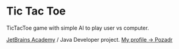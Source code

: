 # Tic Tac Toe 

TicTacToe game with simple AI to play user vs computer.

[JetBrains Academy](https://hyperskill.org) / Java Developer project.
[My profile -> Pozadr](https://hyperskill.org/profile/17362185 "Pozadr")
